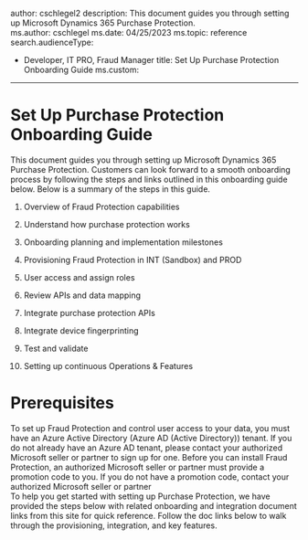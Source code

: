 author: cschlegel2
description: This document guides you through setting up Microsoft Dynamics 365 Purchase Protection.  
ms.author: cschlegel
ms.date: 04/25/2023
ms.topic: reference
search.audienceType:
  - Developer, IT PRO, Fraud Manager
title: Set Up Purchase Protection Onboarding Guide
ms.custom:
---

# Set Up Purchase Protection Onboarding Guide
This document guides you through setting up Microsoft Dynamics 365 Purchase Protection. Customers can look forward to a smooth onboarding process by following the steps and links outlined in this onboarding guide below. Below is a summary of the steps in this guide.  

 
 1. Overview of Fraud Protection capabilities  

 2. Understand how purchase protection works 

 3. Onboarding planning and implementation milestones 

 4. Provisioning Fraud Protection in INT (Sandbox) and PROD  

 5. User access and assign roles 

 6. Review APIs and data mapping  

 7. Integrate purchase protection APIs  

 8. Integrate device fingerprinting 

 9. Test and validate  

10. Setting up continuous Operations & Features 


# Prerequisites 

To set up Fraud Protection and control user access to your data, you must have an Azure Active Directory (Azure AD (Active Directory)) tenant. If you do not already have an Azure AD tenant, please contact your authorized Microsoft seller or partner to sign up for one. 
Before you can install Fraud Protection, an authorized Microsoft seller or partner must provide a promotion code to you. If you do not have a promotion code, contact your authorized Microsoft seller or partner  
To help you get started with setting up Purchase Protection, we have provided the steps below with related onboarding and integration document links from this site for quick reference. Follow the doc links below to walk through the provisioning, integration, and key features.  


